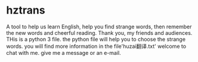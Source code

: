 # hztrans
A tool to help us learn English, help you find strange words, then remember the new words and cheerful reading.
Thank you, my friends and audiences.
THis is a python 3 file. the python file will help you to choose the strange words. you will find more information in the file'huzai翻译.txt'
welcome to chat with me. give me a message or an e-mail.
